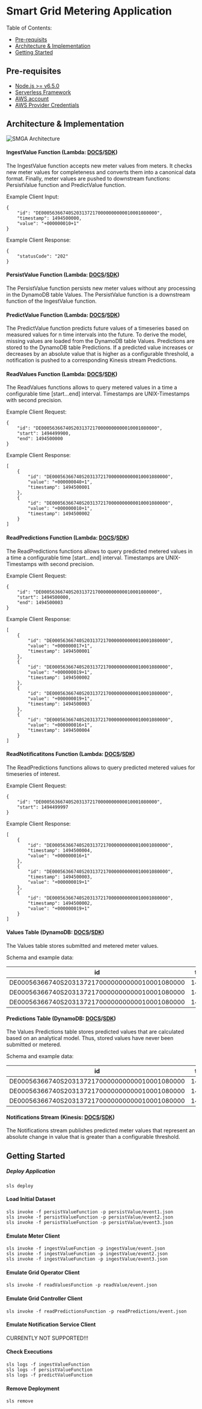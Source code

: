 # Smart Grid Metering Application

Table of Contents:
+ [Pre-requisits](#prerequisits)
+ [Architecture & Implementation](#architecture)
+ [Getting Started](#gettingstarted)


## <a name="prerequisits"></a> Pre-requisites
+ [Node.js >= v6.5.0](https://nodejs.org/en/)
+ [Serverless Framework](https://serverless.com/)
+ [AWS account](https://aws.amazon.com/)
+ [AWS Provider Credentials](https://serverless.comaws )

## <a name="architecture"></a> Architecture & Implementation

![SMGA Architecture](./documentation/sgma-architecture.jpg)

#### IngestValue Function (Lambda: [DOCS](https://aws.amazon.com/de/documentation/lambda/)/[SDK](http://docs.aws.amazon.com/AWSJavaScriptSDK/latest/AWS/Lambda.html))
The IngestValue function accepts new meter values from meters. It checks
 new meter values for completeness and converts them into a canonical
 data format. Finally, meter values are pushed to downstream functions:
 PersistValue function and PredictValue function.

Example Client Input:
```
{
    "id": "DE00056366740S2031372170000000000010001080000",
    "timestamp": 1494500000,
    "value": "+000000010+1"
}
```

Example Client Response:
```
{
    "statusCode": "202"
}
```
#### PersistValue Function (Lambda: [DOCS](https://aws.amazon.com/de/documentation/lambda/)/[SDK](http://docs.aws.amazon.com/AWSJavaScriptSDK/latest/AWS/Lambda.html))
The PersistValue function persists new meter values without any
processing in the DynamoDB table Values. The PersistValue function is a
downstream function of the IngestValue function.

#### PredictValue Function (Lambda: [DOCS](https://aws.amazon.com/de/documentation/lambda/)/[SDK](http://docs.aws.amazon.com/AWSJavaScriptSDK/latest/AWS/Lambda.html))
The PredictValue function predicts future values of a timeseries based
on measured values for n time intervals into the future. To derive
the model, missing values are loaded from the DynamoDB table Values.
Predictions are stored to the DynamoDB table Predictions. If a predicted
value increases or decreases by an absolute value that is higher as a
configurable threshold, a notification is pushed to a corresponding
Kinesis stream Predictions.

#### ReadValues Function (Lambda: [DOCS](https://aws.amazon.com/de/documentation/lambda/)/[SDK](http://docs.aws.amazon.com/AWSJavaScriptSDK/latest/AWS/Lambda.html))
The ReadValues functions allows to query metered values in a time a
configurable time [start...end] interval. Timestamps are UNIX-Timestamps
with second precision.

Example Client Request:
```
{
    "id": "DE00056366740S2031372170000000000010001080000",
    "start": 1494499900,
    "end": 1494500000
}
```

Example Client Response:
```
[
    {
        "id": "DE00056366740S2031372170000000000010001080000",
        "value": "+000000040+1",
        "timestamp": 1494500001
    },
    {
        "id": "DE00056366740S2031372170000000000010001080000",
        "value": "+000000010+1",
        "timestamp": 1494500002
    }
]
```

#### ReadPredictions Function (Lambda: [DOCS](https://aws.amazon.com/de/documentation/lambda/)/[SDK](http://docs.aws.amazon.com/AWSJavaScriptSDK/latest/AWS/Lambda.html))
The ReadPredictions functions allows to query predicted metered values
in a time a configurable time [start...end] interval. Timestamps are
UNIX-Timestamps with second precision.

Example Client Request:
```
{
    "id": "DE00056366740S2031372170000000000010001080000",
    "start": 1494500000,
    "end": 1494500003
}
```

Example Client Response:
```
[
    {
        "id": "DE00056366740S2031372170000000000010001080000",
        "value": "+000000017+1",
        "timestamp": 1494500001
    },
    {
        "id": "DE00056366740S2031372170000000000010001080000",
        "value": "+000000019+1",
        "timestamp": 1494500002
    },
    {
        "id": "DE00056366740S2031372170000000000010001080000",
        "value": "+000000019+1",
        "timestamp": 1494500003
    },
    {
        "id": "DE00056366740S2031372170000000000010001080000",
        "value": "+000000016+1",
        "timestamp": 1494500004
    }
]

```
#### ReadNotificatitons Function (Lambda: [DOCS](https://aws.amazon.com/de/documentation/lambda/)/[SDK](http://docs.aws.amazon.com/AWSJavaScriptSDK/latest/AWS/Lambda.html))
The ReadPredictions functions allows to query predicted metered values
for timeseries of interest.

Example Client Request:
```
{
    "id": "DE00056366740S2031372170000000000010001080000",
    "start": 1494499997
}
```

Example Client Response:
```
[
    {
        "id": "DE00056366740S2031372170000000000010001080000",
        "timestamp": 1494500004,
        "value": "+000000016+1"
    },
    {
        "id": "DE00056366740S2031372170000000000010001080000",
        "timestamp": 1494500003,
        "value": "+000000019+1"
    },
    {
        "id": "DE00056366740S2031372170000000000010001080000",
        "timestamp": 1494500002,
        "value": "+000000019+1"
    }
]

```
#### Values Table (DynamoDB: [DOCS](https://aws.amazon.com/de/documentation/dynamodb/)/[SDK](http://docs.aws.amazon.com/AWSJavaScriptSDK/latest/AWS/DynamoDB.html))

The Values table stores submitted and metered meter values.

Schema and example data:

| id                                            | timestamp  | value        |
| --------------------------------------------- |:----------:| ------------:|
| DE00056366740S2031372170000000000010001080000 | 1494499997 | +000000010+1 |
| DE00056366740S2031372170000000000010001080000 | 1494499998 | +000000040+1 |
| DE00056366740S2031372170000000000010001080000 | 1494499999 | +000000010+1 |


#### Predictions Table (DynamoDB: [DOCS](https://aws.amazon.com/de/documentation/dynamodb/)/[SDK](http://docs.aws.amazon.com/AWSJavaScriptSDK/latest/AWS/DynamoDB.html))

The Values Predictions table stores predicted values that are calculated
based on an analytical model. Thus, stored values have never been
submitted or metered.

Schema and example data:

| id                                            | timestamp  | value        |
| --------------------------------------------- |:----------:| ------------:|
| DE00056366740S2031372170000000000010001080000 | 1494500001 | +000000010+1 |
| DE00056366740S2031372170000000000010001080000 | 1494500002 | +000000040+1 |
| DE00056366740S2031372170000000000010001080000 | 1494500003 | +000000010+1 |

#### Notifications Stream (Kinesis: [DOCS](https://aws.amazon.com/de/documentation/kinesis/)/[SDK](http://docs.aws.amazon.com/AWSJavaScriptSDK/latest/AWS/Kinesis.html))
The Notifications stream publishes predicted meter values that represent
an absolute change in value that is greater than a configurable threshold.

## <a name="gettingstarted"></a> Getting Started

##### Deploy Application
```
sls deploy
```

#### Load Initial Dataset
```
sls invoke -f persistValueFunction -p persistValue/event1.json
sls invoke -f persistValueFunction -p persistValue/event2.json
sls invoke -f persistValueFunction -p persistValue/event3.json
```

#### Emulate Meter Client
```
sls invoke -f ingestValueFunction -p ingestValue/event.json
sls invoke -f ingestValueFunction -p ingestValue/event2.json
sls invoke -f ingestValueFunction -p ingestValue/event3.json
```

#### Emulate Grid Operator Client
```
sls invoke -f readValuesFunction -p readValue/event.json
```

#### Emulate Grid Controller Client
```
sls invoke -f readPredictionsFunction -p readPredictions/event.json
```

#### Emulate Notification Service Client
CURRENTLY NOT SUPPORTED!!!

#### Check Executions
```
sls logs -f ingestValueFunction
sls logs -f persistValueFunction
sls logs -f predictValueFunction
```

#### Remove Deployment
```
sls remove
```